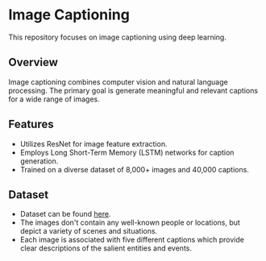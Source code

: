 # Image Captioning
This repository focuses on image captioning using deep learning. 

## Overview

Image captioning combines computer vision and natural language processing. The primary goal is generate meaningful and relevant captions for a wide range of images.

## Features

- Utilizes ResNet for image feature extraction.
- Employs Long Short-Term Memory (LSTM) networks for caption generation.
- Trained on a diverse dataset of 8,000+ images and 40,000 captions.

## Dataset
- Dataset can be found [here](https://www.kaggle.com/datasets/adityajn105/flickr8k).
- The images don't contain any well-known people or locations, but depict a variety of scenes and situations.
- Each image is associated with five different captions which provide clear descriptions of the salient entities and events.
